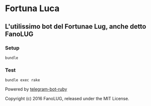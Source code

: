 # Fortuna Luca

## L'utilissimo bot del Fortunae Lug, anche detto FanoLUG

### Setup

    bundle

### Test

    bundle exec rake


Powered by [telegram-bot-ruby](https://github.com/atipugin/telegram-bot-ruby)

Copyright (c) 2016 FanoLUG, released under the MIT License.
